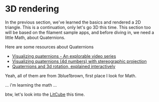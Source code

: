 # 3D rendering

In the previous section, we've learned the basics and rendered a 2D triangle. This is a continuation, only let's go 3D this time. This section too will be based on the filament sample apps, and before diving in, we need a little Math, about Quaternions. 

Here are some resources about Quaternions 
* [Visualizing quaternions - An explorable video series](https://eater.net/quaternions)
* [Visualizing quaternions (4d numbers) with stereographic projection](https://www.youtube.com/watch?v=d4EgbgTm0Bg)
* [Quaternions and 3d rotation, explained interactively](https://www.youtube.com/watch?v=zjMuIxRvygQ)

Yeah, all of them are from 3blue1brown, first place I look for Math.


... i'm learning the math ...

btw, let's look into the [LitCube](https://github.com/google/filament/blob/ca3b84197441e351ef490d61cbae14ef661a1bbe/android/samples/sample-lit-cube/src/main/java/com/google/android/filament/litcube/MainActivity.kt) this time.

